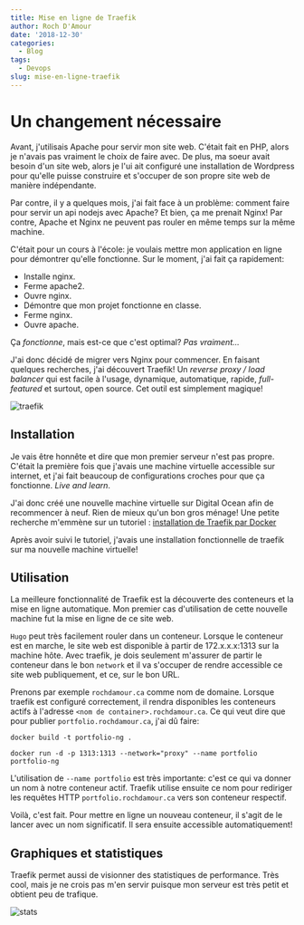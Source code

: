 ```yaml
---
title: Mise en ligne de Traefik
author: Roch D'Amour
date: '2018-12-30'
categories:
  - Blog
tags:
  - Devops
slug: mise-en-ligne-traefik
---
```


# Un changement nécessaire

Avant, j'utilisais Apache pour servir mon site web. C'était fait en PHP, alors je n'avais pas vraiment le choix
de faire avec. De plus, ma soeur avait besoin d'un site web, alors je l'ui ait configuré une installation
de Wordpress pour qu'elle puisse construire et s'occuper de son propre site web de manière indépendante.

Par contre, il y a quelques mois, j'ai fait face à un problème: comment faire pour servir un api nodejs
avec Apache? Et bien, ça me prenait Nginx! Par contre, Apache et Nginx ne peuvent pas rouler en même temps
sur la même machine.

C'était pour un cours à l'école: je voulais mettre mon application en ligne pour démontrer qu'elle fonctionne.
Sur le moment, j'ai fait ça rapidement:

- Installe nginx.
- Ferme apache2.
- Ouvre nginx.
- Démontre que mon projet fonctionne en classe.
- Ferme nginx.
- Ouvre apache.

Ça _fonctionne_, mais est-ce que c'est optimal? _Pas vraiment..._

J'ai donc décidé de migrer vers Nginx pour commencer. En faisant quelques recherches, j'ai découvert Traefik!
Un _reverse proxy / load balancer_ qui est facile à l'usage, dynamique, automatique, rapide, _full-featured_ et surtout, open source.
Cet outil est simplement magique!

![traefik](/images/traefik.png)

## Installation

Je vais être honnête et dire que mon premier serveur n'est pas propre. C'était la première fois que j'avais une machine virtuelle
accessible sur internet, et j'ai fait beaucoup de configurations croches pour que ça fonctionne. _Live and learn_.

J'ai donc créé une nouvelle machine virtuelle sur Digital Ocean afin de recommencer à neuf. Rien de mieux qu'un bon gros ménage!
Une petite recherche m'emmène sur un tutoriel : [installation de Traefik par Docker](https://www.howtoforge.com/tutorial/ubuntu-docker-traefik-proxy/)

Après avoir suivi le tutoriel, j'avais une installation fonctionnelle de traefik sur ma nouvelle machine virtuelle!

## Utilisation

La meilleure fonctionnalité de Traefik est la découverte des conteneurs et la mise en ligne automatique.
Mon premier cas d'utilisation de cette nouvelle machine fut la mise en ligne de ce site web.

`Hugo` peut très facilement rouler dans un conteneur. Lorsque le conteneur est en marche, le site web est disponible
à partir de 172.x.x.x:1313 sur la machine hôte. Avec traefik, je dois seulement m'assurer de partir le conteneur
dans le bon `network` et il va s'occuper de rendre accessible ce site web publiquement, et ce, sur
le bon URL.

Prenons par exemple `rochdamour.ca` comme nom de domaine. Lorsque traefik est configuré correctement,
il rendra disponibles les conteneurs actifs à l'adresse `<nom de container>.rochdamour.ca`. Ce qui veut dire
que pour publier `portfolio.rochdamour.ca`, j'ai dû faire:

```
docker build -t portfolio-ng .

docker run -d -p 1313:1313 --network="proxy" --name portfolio portfolio-ng
```

L'utilisation de `--name portfolio` est très importante: c'est ce qui va donner un nom
à notre conteneur actif. Traefik utilise ensuite ce nom pour rediriger les requêtes HTTP
`portfolio.rochdamour.ca` vers son conteneur respectif.

Voilà, c'est fait. Pour mettre en ligne un nouveau conteneur, il s'agit de le lancer avec un nom significatif.
Il sera ensuite accessible automatiquement!

## Graphiques et statistiques

Traefik permet aussi de visionner des statistiques de performance. Très cool, mais je ne crois pas m'en
servir puisque mon serveur est très petit et obtient peu de trafique.

![stats](/images/traefik-stats.png)
